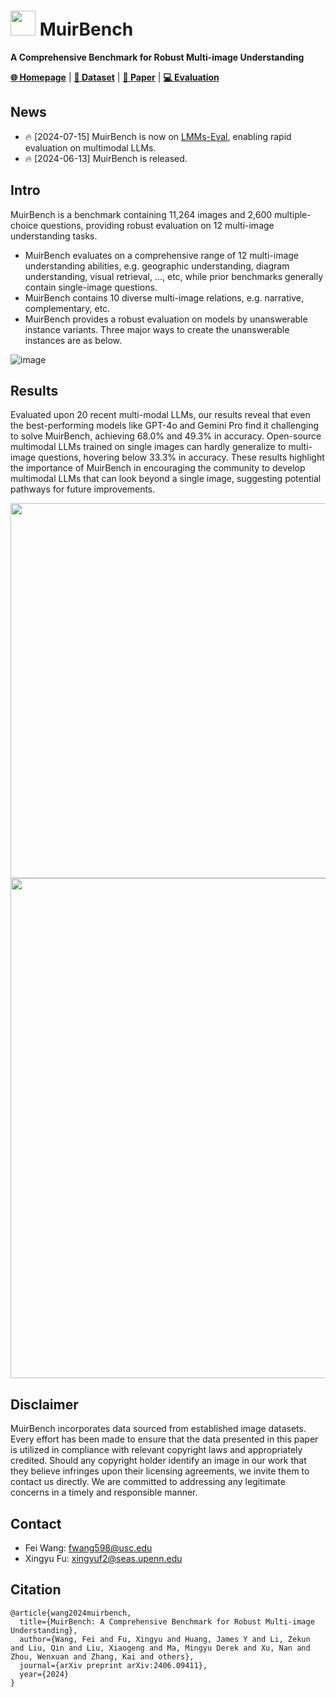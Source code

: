 # <img src="https://github.com/muirbench/MuirBench/assets/19998174/98f0acd3-58aa-46d7-85c0-656ee10d13f7" width="40" /> MuirBench

**A Comprehensive Benchmark for Robust Multi-image Understanding**

[**🌐 Homepage**](https://muirbench.github.io/) | [**🤗 Dataset**](https://huggingface.co/datasets/MUIRBENCH/MUIRBENCH) | [**📖 Paper**](https://arxiv.org/abs/2406.09411) | [**💻 Evaluation**](https://github.com/muirbench/MuirBench) 

## News

* 🔥 [2024-07-15] MuirBench is now on [LMMs-Eval](https://github.com/EvolvingLMMs-Lab/lmms-eval/tree/main/lmms_eval/tasks/muirbench), enabling rapid evaluation on multimodal LLMs.
* 🔥 [2024-06-13] MuirBench is released.

## Intro

MuirBench is a benchmark containing 11,264 images and 2,600 multiple-choice questions, providing robust evaluation on 12 multi-image understanding tasks.

* MuirBench evaluates on a comprehensive range of 12 multi-image understanding abilities, e.g. geographic understanding, diagram understanding, visual retrieval, ..., etc, while prior benchmarks generally contain single-image questions.
* MuirBench contains 10 diverse multi-image relations, e.g. narrative, complementary, etc.
* MuirBench provides a robust evaluation on models by unanswerable instance variants. Three major ways to create the unanswerable instances are as below.

![image](https://github.com/muirbench/MuirBench/assets/19998174/77575d52-a088-47ae-a594-8e294a1ff089)


## Results

Evaluated upon 20 recent multi-modal LLMs, our results reveal that even the best-performing models like GPT-4o and Gemini Pro find it challenging to solve MuirBench, achieving 68.0% and 49.3% in accuracy. Open-source multimodal LLMs trained on single images can hardly generalize to multi-image questions, hovering below 33.3% in accuracy. These results highlight the importance of MuirBench in encouraging the community to develop multimodal LLMs that can look beyond a single image, suggesting potential pathways for future improvements.

<img src="https://cdn-uploads.huggingface.co/production/uploads/652d9db6442fb6963b778295/Os7vmHXbyuGhbGQHa4apR.png" width="600" />

<img src="https://cdn-uploads.huggingface.co/production/uploads/652d9db6442fb6963b778295/IbksaTwSf7F316Uv7qD8e.png" width="800" />

## Disclaimer
MuirBench incorporates data sourced from established image datasets. Every effort has been made to ensure that the data presented in this paper is utilized in compliance with relevant copyright laws and appropriately credited. Should any copyright holder identify an image in our work that they believe infringes upon their licensing agreements, we invite them to contact us directly. We are committed to addressing any legitimate concerns in a timely and responsible manner.

## Contact

* Fei Wang: fwang598@usc.edu
* Xingyu Fu: xingyuf2@seas.upenn.edu

## Citation
```
@article{wang2024muirbench,
  title={MuirBench: A Comprehensive Benchmark for Robust Multi-image Understanding},
  author={Wang, Fei and Fu, Xingyu and Huang, James Y and Li, Zekun and Liu, Qin and Liu, Xiaogeng and Ma, Mingyu Derek and Xu, Nan and Zhou, Wenxuan and Zhang, Kai and others},
  journal={arXiv preprint arXiv:2406.09411},
  year={2024}
}
```
